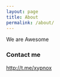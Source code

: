 ```yaml
---
layout: page
title: About
permalink: /about/
---
```


We are Awesome

### Contact me

http://t.me/xypnox
